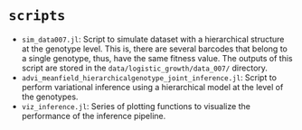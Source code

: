 # `scripts`

- `sim_data007.jl`: Script to simulate dataset with a hierarchical structure at
  the genotype level. This is, there are several barcodes that belong to a
  single genotype, thus, have the same fitness value. The outputs of this script
  are stored in the `data/logistic_growth/data_007/` directory.
- `advi_meanfield_hierarchicalgenotype_joint_inference.jl`: Script to perform
  variational inference using a hierarchical model at the level of the
  genotypes.
- `viz_inference.jl`: Series of plotting functions to visualize the performance
  of the inference pipeline.